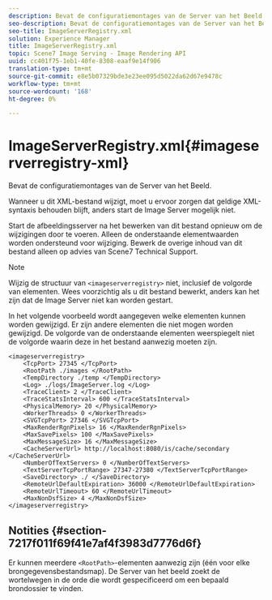 ```yaml
---
description: Bevat de configuratiemontages van de Server van het Beeld.
seo-description: Bevat de configuratiemontages van de Server van het Beeld.
seo-title: ImageServerRegistry.xml
solution: Experience Manager
title: ImageServerRegistry.xml
topic: Scene7 Image Serving - Image Rendering API
uuid: cc401f75-1eb1-40fe-8308-eaaf9e14f906
translation-type: tm+mt
source-git-commit: e8e5b07329bde3e23ee095d5022da62d67e9478c
workflow-type: tm+mt
source-wordcount: '168'
ht-degree: 0%

---
```



# ImageServerRegistry.xml{#imageserverregistry-xml}

Bevat de configuratiemontages van de Server van het Beeld.

Wanneer u dit XML-bestand wijzigt, moet u ervoor zorgen dat geldige XML-syntaxis behouden blijft, anders start de Image Server mogelijk niet.

Start de afbeeldingsserver na het bewerken van dit bestand opnieuw om de wijzigingen door te voeren. Alleen de onderstaande elementwaarden worden ondersteund voor wijziging. Bewerk de overige inhoud van dit bestand alleen op advies van Scene7 Technical Support.

>[!NOTE]
>
>Wijzig de structuur van `<imageserverregistry>` niet, inclusief de volgorde van elementen. Wees voorzichtig als u dit bestand bewerkt, anders kan het zijn dat de Image Server niet kan worden gestart.

In het volgende voorbeeld wordt aangegeven welke elementen kunnen worden gewijzigd. Er zijn andere elementen die niet mogen worden gewijzigd. De volgorde van de onderstaande elementen weerspiegelt niet de volgorde waarin deze in het bestand aanwezig moeten zijn.

```
<imageserverregistry>
    <TcpPort> 27345 </TcpPort>    
    <RootPath ./images </RootPath>
    <TempDirectory ./temp </TempDirectory>
    <Log> ./logs/ImageServer.log </Log>
    <TraceClient> 2 </TraceClient>
    <TraceStatsInterval> 600 </TraceStatsInterval>
    <PhysicalMemory> 20 </PhysicalMemory>
    <WorkerThreads> 0 </WorkerThreads>
    <SVGTcpPort> 27346 </SVGTcpPort>
    <MaxRenderRgnPixels> 16 </MaxRenderRgnPixels>
    <MaxSavePixels> 100 </MaxSavePixels>
    <MaxMessageSize> 16 </MaxMessageSize>
    <CacheServerUrl> http://localhost:8080/is/cache/secondary </CacheServerUrl>
    <NumberOfTextServers> 0 </NumberOfTextServers>
    <TextServerTcpPortRange> 27347-27380 </TextServerTcpPortRange>
    <SaveDirectory> ./ </SaveDirectory>
    <RemoteUrlDefaultExpiration> 36000 </RemoteUrlDefaultExpiration>
    <RemoteUrlTimeout> 60 </RemoteUrlTimeout>
    <MaxNonDsfSize> 4 </MaxNonDsfSize>
</imageserverregistry>
```

## Notities {#section-7217f011f69f41e7af4f3983d7776d6f}

Er kunnen meerdere `<RootPath>`-elementen aanwezig zijn (één voor elke brongegevensbestandsmap). De Server van het beeld zoekt de wortelwegen in de orde die wordt gespecificeerd om een bepaald brondossier te vinden.
